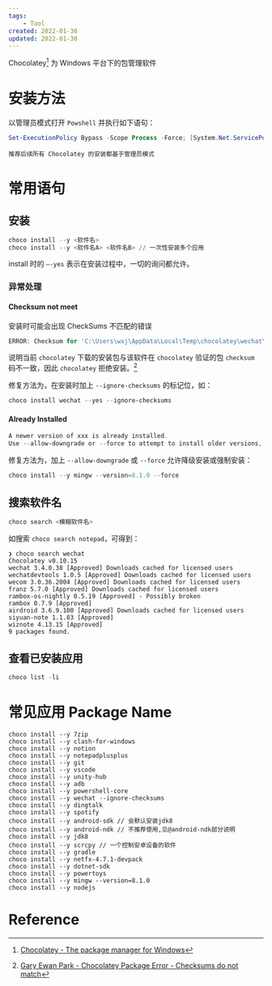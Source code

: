 ```yaml
---
tags:
    - Tool
created: 2022-01-30
updated: 2022-01-30
---
```


Chocolatey[^1] 为 Windows 平台下的包管理软件

# 安装方法

以管理员模式打开 `Powshell` 并执行如下语句：

```powershell
Set-ExecutionPolicy Bypass -Scope Process -Force; [System.Net.ServicePointManager]::SecurityProtocol = [System.Net.ServicePointManager]::SecurityProtocol -bor 3072; iex ((New-Object System.Net.WebClient).DownloadString('https://chocolatey.org/install.ps1'))
```

```ad-note
推荐后续所有 Chocolatey 的安装都基于管理员模式
```

# 常用语句

## 安装

```powershell
choco install --y <软件名>
choco install --y <软件名A> <软件名B> // 一次性安装多个应用
```

install 时的 `—-yes` 表示在安装过程中，一切的询问都允许。

### 异常处理

#### Checksum not meet

安装时可能会出现 CheckSums 不匹配的错误

```powershell
ERROR: Checksum for 'C:\Users\wxj\AppData\Local\Temp\chocolatey\wechat\3.0.0\WeChatSetup.exe' did not meet '95ab26c3048b6705954549d30bb4f3ee12c8a61c3a961477fa7d736d2792ffc01f6e550472b8c0148d7df66a04c9877b5a4857dc56684b96ea0baa56b184d74b' for checksum type 'sha512'
```

说明当前 `chocolatey` 下载的安装包与该软件在 `chocolatey` 验证的包 `checksum` 码不一致，因此 `chocolatey` 拒绝安装。[^2]

修复方法为，在安装时加上 `--ignore-checksums` 的标记位，如：

```powershell
choco install wechat --yes --ignore-checksums
```

#### Already Installed

```powershell
A newer version of xxx is already installed.
Use --allow-downgrade or --force to attempt to install older versions, or use side by side to allow multiple versions.
```

修复方法为，加上 `--allow-downgrade` 或 `--force` 允许降级安装或强制安装：

```powershell
choco install --y mingw --version=8.1.0 --force
```

## 搜索软件名

```powershell
choco search <模糊软件名>
```

如搜索 `choco search notepad`，可得到：

```
❯ choco search wechat
Chocolatey v0.10.15
wechat 3.4.0.38 [Approved] Downloads cached for licensed users
wechatdevtools 1.0.5 [Approved] Downloads cached for licensed users
wecom 3.0.36.2004 [Approved] Downloads cached for licensed users
franz 5.7.0 [Approved] Downloads cached for licensed users
rambox-os-nightly 0.5.19 [Approved] - Possibly broken
rambox 0.7.9 [Approved]
airdroid 3.6.9.100 [Approved] Downloads cached for licensed users
siyuan-note 1.1.83 [Approved]
wiznote 4.13.15 [Approved]
9 packages found.
```

## 查看已安装应用

```powershell
choco list -li
```

# 常见应用 Package Name

```
choco install --y 7zip
choco install --y clash-for-windows
choco install --y notion
choco install --y notepadplusplus
choco install --y git
choco install --y vscode
choco install --y unity-hub
choco install --y adb
choco install --y powershell-core
choco install --y wechat --ignore-checksums
choco install --y dingtalk
choco install --y spotify
choco install --y android-sdk // 会默认安装jdk8
choco install --y android-ndk // 不推荐使用,见@android-ndk部分说明
choco install --y jdk8
choco install --y scrcpy // 一个控制安卓设备的软件
choco install --y gradle
choco install --y netfx-4.7.1-devpack 
choco install --y dotnet-sdk
choco install --y powertoys
choco install --y mingw --version=8.1.0
choco install --y nodejs
```


# Reference

[^1]: [Chocolatey - The package manager for Windows](https://chocolatey.org/)
[^2]: [Gary Ewan Park - Chocolatey Package Error - Checksums do not match](https://www.notion.so/Gary-Ewan-Park-Chocolatey-Package-Error-Checksums-do-not-match-df7a9fb4821d47be95f37b3326e6a157)
